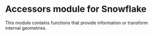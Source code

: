 # Accessors module for Snowflake

This module contains functions that provide information or transform internal geometries.